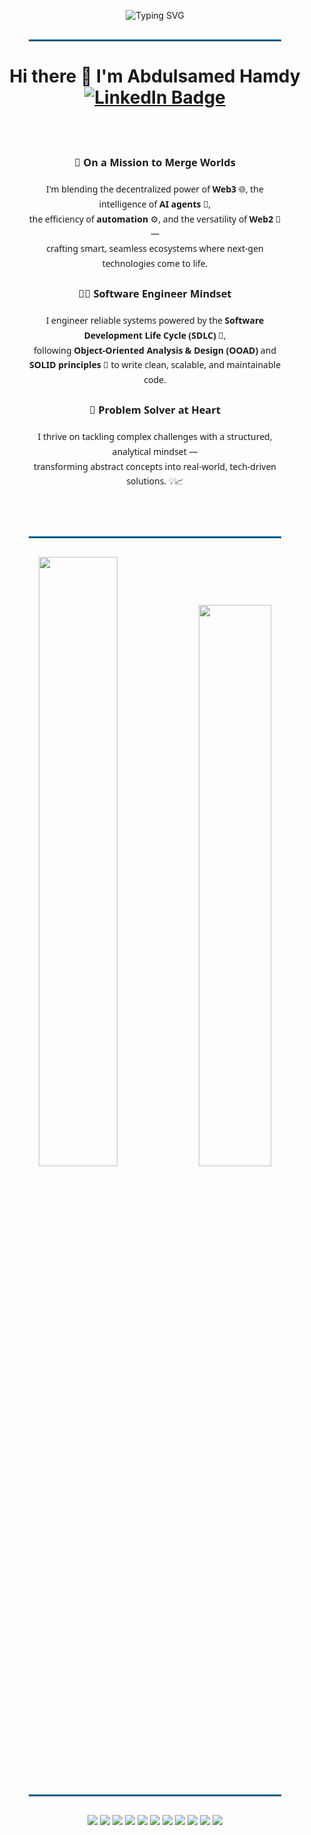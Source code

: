 
<!-- Animated Title -->

<p align="center">
  <img src="https://readme-typing-svg.herokuapp.com?font=Fira+Code&size=22&duration=3500&pause=1000&center=true&vCenter=true&width=800&lines=Driven+by+a+vision+to+reshape+finance+through+decentralization;🤝+I+believe+in+the+power+of+collaboration+and+shared+growth;Obsessed+with+solving+real-world+problems+with+elegant+systems;📈+Fascinated+by+the+freedom+and+transparency+Web3+can+offer;🌍+Inspired+by+global+impact,+not+just+lines+of+code;💡+Every+smart+solution+starts+with+a+smart+question;🎯+Focused+on+clarity,+purpose,+and+long-term+value" alt="Typing SVG" />
</p>




<!-- Divider -->
<hr style="border-top: 2px solid #0077B5; width: 80%; margin: 30px auto;" />



<h1 align="center">Hi there 👋 I'm Abdulsamed Hamdy      <br>     <a href="https://www.linkedin.com/in/abdulsamed1" target="_blank">
  <img src="https://img.shields.io/badge/LinkedIn-Abdulsamed%20Hamdy-0077B5?style=for-the-badge&logo=linkedin&logoColor=white" alt="LinkedIn Badge" />
</a></h1>

<div align="center" style="max-width: 80%; margin: auto; font-family: 'Segoe UI', sans-serif; line-height: 1.7; padding: 2rem;">

### 🚀 On a Mission to Merge Worlds
  
I'm blending the decentralized power of **Web3** 🌐, the intelligence of **AI agents** 🤖,  
the efficiency of **automation** ⚙️, and the versatility of **Web2** 🧩 —  
crafting smart, seamless ecosystems where next-gen technologies come to life.

### 👨‍💻 Software Engineer Mindset 
  
I engineer reliable systems powered by the **Software Development Life Cycle (SDLC)** 🔄,  
following **Object-Oriented Analysis & Design (OOAD)** and  
**SOLID principles** 🧱 to write clean, scalable, and maintainable code.

### 🧠 Problem Solver at Heart
 
I thrive on tackling complex challenges with a structured, analytical mindset —  
transforming abstract concepts into real-world, tech-driven solutions. 💡📈

</div>




<hr style="border-top: 2px solid #0077B5; width: 80%; margin: 30px auto;" />

<!-- GitHub Stats -->
<p align="center">
  <img src="https://github-readme-stats.vercel.app/api?username=abdulsamed113&show_icons=true&theme=github_dark&hide_border=true" width="50%" />
  <img src="https://github-readme-streak-stats.herokuapp.com?user=abdulsamed113&theme=github-dark&hide_border=true" width="48%" />
</p>

<hr style="border-top: 2px solid #0077B5; width: 80%; margin: 30px auto;" />
<p align="center">
  <img src="https://img.shields.io/badge/Blockchain-Developer-2ea44f?style=for-the-badge" />
  <img src="https://img.shields.io/badge/Solidity-363636?style=for-the-badge&logo=solidity&logoColor=white" />
  <img src="https://img.shields.io/badge/C++-00599C?style=for-the-badge&logo=c%2B%2B&logoColor=white" />
  <img src="https://img.shields.io/badge/Foundry-202020?style=for-the-badge&logo=foundry&logoColor=white" />
  <img src="https://img.shields.io/badge/Web3.js-3C3C3D?style=for-the-badge&logo=web3dotjs&logoColor=white" />
  <img src="https://img.shields.io/badge/Ethers.js-5c5c5c?style=for-the-badge" />
  <img src="https://img.shields.io/badge/Node.js-339933?style=for-the-badge&logo=nodedotjs&logoColor=white" />
  <img src="https://img.shields.io/badge/React-61DAFB?style=for-the-badge&logo=react&logoColor=black" />
  <img src="https://img.shields.io/badge/JavaScript-F7DF1E?style=for-the-badge&logo=javascript&logoColor=black" />
  <img src="https://img.shields.io/badge/TypeScript-3178C6?style=for-the-badge&logo=typescript&logoColor=white" />
  <img src="https://img.shields.io/badge/IPFS-Blue?style=for-the-badge&logo=ipfs&logoColor=white" />
</p>
